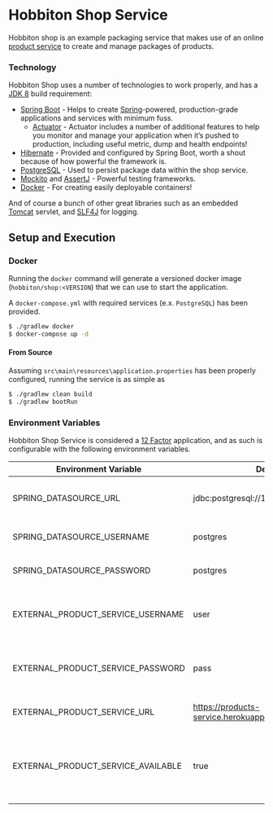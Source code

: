 # Hobbiton Shop Service

Hobbiton shop is an example packaging service that makes use of an online [product service](products-service.herokuapp.com/api/v1/products) to create and manage packages of products.

### Technology

Hobbiton Shop uses a number of technologies to work properly, and has a [JDK 8](www.oracle.com/technetwork/java/javase/downloads/jdk8-downloads-2133151.html) build requirement:

* [Spring Boot](https://projects.spring.io/spring-boot/) - Helps to create [Spring](Spring)-powered, production-grade applications and services with minimum fuss.
  * [Actuator](https://github.com/spring-projects/spring-boot/tree/master/spring-boot-project/spring-boot-actuator) - Actuator includes a number of additional features to help you monitor and manage your application when it’s pushed to production, including useful metric, dump and health endpoints!  
* [Hibernate](http://hibernate.org/) - Provided and configured by Spring Boot, worth a shout because of how powerful the framework is.
* [PostgreSQL](https://www.postgresql.org/) - Used to persist package data within the shop service.
* [Mockito](http://site.mockito.org/) and [AssertJ](http://joel-costigliola.github.io/assertj/) - Powerful testing frameworks.
* [Docker](https://www.docker.com/) - For creating easily deployable containers!

And of course a bunch of other great libraries such as an embedded [Tomcat](https://github.com/spring-projects/spring-boot/tree/master/spring-boot-project/spring-boot-starters/spring-boot-starter-tomcat) servlet, and [SLF4J](https://www.slf4j.org/) for logging.

## Setup and Execution
### Docker

Running the `docker` command will generate a versioned docker image (`hobbiton/shop:<VERSION`) that we can use to start the application. 

A `docker-compose.yml` with required services (e.x. `PostgreSQL`) has been provided.
```sh
$ ./gradlew docker
$ docker-compose up -d
```

#### From Source

Assuming `src\main\resources\application.properties` has been properly configured, running the service is as simple as

```sh
$ ./gradlew clean build
$ ./gradlew bootRun
```

### Environment Variables

Hobbiton Shop Service is considered a [12 Factor](https://12factor.net/) application, and as such is configurable with the following environment variables.

| Environment Variable | Default | Purpose |
| ------ | ------ | ------ |
| SPRING_DATASOURCE_URL | jdbc:postgresql://127.0.01:5432/shop | JDBC Url of our PostgreSQL Database.
| SPRING_DATASOURCE_USERNAME | postgres | Database user with R/W Permissions.
| SPRING_DATASOURCE_PASSWORD | postgres | Database users password.
| EXTERNAL_PRODUCT_SERVICE_USERNAME | user | Username for products service Basic HTTP Authentication.
| EXTERNAL_PRODUCT_SERVICE_PASSWORD | pass | Password for products service Basic HTTP Authentication.
| EXTERNAL_PRODUCT_SERVICE_URL | https://products-service.herokuapp.com/api/v1/products | URL of the Product Service.
| EXTERNAL_PRODUCT_SERVICE_AVAILABLE | true | If false, a static list of products will be used instead of calling the product service.